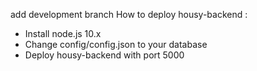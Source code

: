 add development branch
How to deploy housy-backend :
- Install node.js 10.x
- Change config/config.json to your database
- Deploy housy-backend with port 5000
